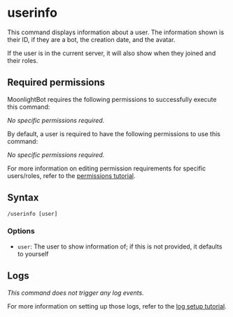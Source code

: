 # userinfo

This command displays information about a user. The information shown is their ID, if they are a bot, the creation date, and the avatar.

If the user is in the current server, it will also show when they joined and their roles.

## Required permissions

MoonlightBot requires the following permissions to successfully execute this command:

*No specific permissions required.*

By default, a user is required to have the following permissions to use this command:

*No specific permissions required.*

For more information on editing permission requirements for specific users/roles, refer to the [permissions tutorial](/start-up/permission-tutorial.md).

## Syntax

```text
/userinfo [user]
```

### Options

* `user`: The user to show information of; if this is not provided, it defaults to yourself

## Logs

*This command does not trigger any log events.*

For more information on setting up those logs, refer to the [log setup tutorial](/README.md#logging).
